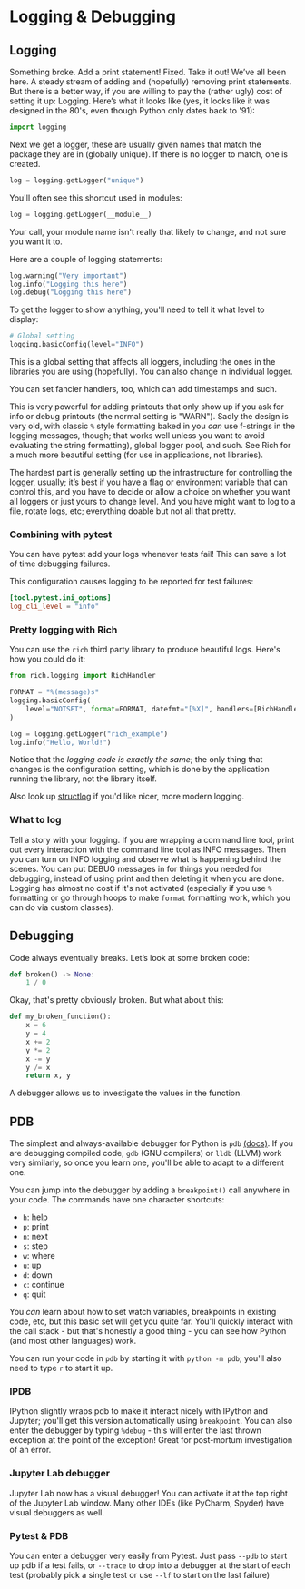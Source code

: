 # Logging & Debugging

## Logging

Something broke. Add a print statement! Fixed. Take it out! We’ve all been here.
A steady stream of adding and (hopefully) removing print statements. But there
is a better way, if you are willing to pay the (rather ugly) cost of setting it
up: Logging. Here’s what it looks like (yes, it looks like it was designed in
the 80's, even though Python only dates back to '91):

```python
import logging
```

Next we get a logger, these are usually given names that match the package they
are in (globally unique). If there is no logger to match, one is created.

```python
log = logging.getLogger("unique")
```

You'll often see this shortcut used in modules:

```python
log = logging.getLogger(__module__)
```

Your call, your module name isn't really that likely to change, and not sure you
want it to.

Here are a couple of logging statements:

```python
log.warning("Very important")
log.info("Logging this here")
log.debug("Logging this here")
```

To get the logger to show anything, you'll need to tell it what level to
display:

```python
# Global setting
logging.basicConfig(level="INFO")
```

This is a global setting that affects all loggers, including the ones in the
libraries you are using (hopefully). You can also change in individual logger.

You can set fancier handlers, too, which can add timestamps and such.

This is very powerful for adding printouts that only show up if you ask for info
or debug printouts (the normal setting is "WARN"). Sadly the design is very old,
with classic `%` style formatting baked in you _can_ use f-strings in the
logging messages, though; that works well unless you want to avoid evaluating
the string formatting), global logger pool, and such. See Rich for a much more
beautiful setting (for use in applications, not libraries).

The hardest part is generally setting up the infrastructure for controlling the
logger, usually; it’s best if you have a flag or environment variable that can
control this, and you have to decide or allow a choice on whether you want all
loggers or just yours to change level. And you have might want to log to a file,
rotate logs, etc; everything doable but not all that pretty.

### Combining with pytest

You can have pytest add your logs whenever tests fail! This can save a lot of
time debugging failures.

This configuration causes logging to be reported for test failures:

```toml
[tool.pytest.ini_options]
log_cli_level = "info"
```

### Pretty logging with Rich

You can use the `rich` third party library to produce beautiful logs. Here's how
you could do it:

```python
from rich.logging import RichHandler

FORMAT = "%(message)s"
logging.basicConfig(
    level="NOTSET", format=FORMAT, datefmt="[%X]", handlers=[RichHandler()]
)

log = logging.getLogger("rich_example")
log.info("Hello, World!")
```

Notice that the _logging code is exactly the same_; the only thing that changes
is the configuration setting, which is done by the application running the
library, not the library itself.

Also look up [structlog](https://www.structlog.org/) if you'd like nicer, more
modern logging.

### What to log

Tell a story with your logging. If you are wrapping a command line tool, print
out every interaction with the command line tool as INFO messages. Then you can
turn on INFO logging and observe what is happening behind the scenes. You can
put DEBUG messages in for things you needed for debugging, instead of using
print and then deleting it when you are done. Logging has almost no cost if it's
not activated (especially if you use `%` formatting or go through hoops to make
`format` formatting work, which you can do via custom classes).

## Debugging

Code always eventually breaks. Let’s look at some broken code:

```python
def broken() -> None:
    1 / 0
```

Okay, that's pretty obviously broken. But what about this:

```python
def my_broken_function():
    x = 6
    y = 4
    x += 2
    y *= 2
    x -= y
    y /= x
    return x, y
```

A debugger allows us to investigate the values in the function.

## PDB

The simplest and always-available debugger for Python is `pdb`
[(docs)](https://docs.python.org/3/library/pdb.html). If you are debugging
compiled code, `gdb` (GNU compilers) or `lldb` (LLVM) work very similarly, so
once you learn one, you'll be able to adapt to a different one.

You can jump into the debugger by adding a `breakpoint()` call anywhere in your
code. The commands have one character shortcuts:

- `h`: help
- `p`: print
- `n`: next
- `s`: step
- `w`: where
- `u`: up
- `d`: down
- `c`: continue
- `q`: quit

You _can_ learn about how to set watch variables, breakpoints in existing code,
etc, but this basic set will get you quite far. You'll quickly interact with the
call stack - but that's honestly a good thing - you can see how Python (and most
other languages) work.

You can run your code in `pdb` by starting it with `python -m pdb`; you'll also
need to type `r` to start it up.

### IPDB

IPython slightly wraps pdb to make it interact nicely with IPython and Jupyter;
you'll get this version automatically using `breakpoint`. You can also enter the
debugger by typing `%debug` - this will enter the last thrown exception at the
point of the exception! Great for post-mortum investigation of an error.

### Jupyter Lab debugger

Jupyter Lab now has a visual debugger! You can activate it at the top right of
the Jupyter Lab window. Many other IDEs (like PyCharm, Spyder) have visual
debuggers as well.

### Pytest & PDB

You can enter a debugger very easily from Pytest. Just pass `--pdb` to start up
pdb if a test fails, or `--trace` to drop into a debugger at the start of each
test (probably pick a single test or use `--lf` to start on the last failure)
